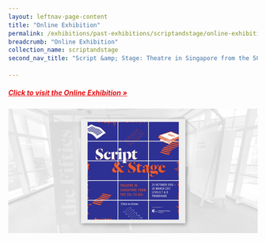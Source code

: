 ```yaml
---
layout: leftnav-page-content
title: "Online Exhibition"
permalink: /exhibitions/past-exhibitions/scriptandstage/online-exhibition/
breadcrumb: "Online Exhibition"
collection_name: scriptandstage
second_nav_title: "Script &amp; Stage: Theatre in Singapore from the 50s to 80s"

---
```


<h5><a href="http://www.nlb.gov.sg/exhibitions/virtual/scriptandstage/virtualtour/Script%20and%20Stage.html" target="_blank" style="color:#E21216;">Click to visit the Online Exhibition &#187;</a></h5>

<img src="/images/event-images/script-and-stage/script-and-stage-main-image.jpg" alt="A banner with the title Script and Stage">





